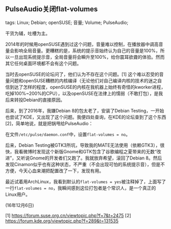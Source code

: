 PulseAudio关闭flat-volumes
--------------------------

tags: Linux; Debian; openSUSE; 音量; Volume; PulseAudio;

干货为辅，吐槽为主。

2014年的时候用openSUSE遇到过这个问题，音量难以控制，在播放器中调高音量会影响全局音量。更糟糕的是，系统的提示音始终认为自己的音量是100%，所以一旦出现系统提示音，全局音量将会瞬升至100%，给你震耳欲聋的体验。然而其它任何桌面环境都不会有这个问题。

当时去openSUSE的论坛问了，他们认为不存在这个问题。[1] 这个难以忍受的音量问题和openSUSE糟糕的内核编译（无论他们对自己编译内核的技术的迷之自信到达了怎样的程度，openSUSE的内核在我机器上始终有奇怪的kworker进程，吃掉100%~200%的CPU），以及openSUSE在法律上的懦弱（不敢打包），是我后来转投Debian的直接原因。

后来，到了2016年，我嫌Debian 8的包太老了，安装了Debian Testing，一开始也尝试了KDE，又出现了这个问题。我便四处查询，在KDE的论坛查到了这个东西[2]，简单地说，就是把锅甩给PulseAudio：

在文件`/etc/pulse/daemon.conf`中，设置`flat-volumes = no`。

后来，Debian Testing被GTK3所坑，导致我的MATE无法使用（依赖GTK3），很快，我看微博时发现这个新版Gnome和GTK包含了谷歌编程之夏带来的无数“改进”，又听说Gnome的开发者们又跑了。我就放弃希望，滚回了Debian 8。然后发现Cinamon似乎也有这种状态，不严重（不会出现可怕的系统提示音），但是不方便，今天心血来潮把配置改了一下，发现有用。

最近试着用ArchLinux，我看到默认的`flat-volumes = yes`被注释掉了，上面写了一行`flat-volumes = no`，我瞬间感到这位打包者是个常识人，是一个真正的Linux用户。

(16年12月6日)

[1] https://forum.suse.org.cn/viewtopic.php?f=7&t=2475
[2] https://forum.kde.org/viewtopic.php?f=289&t=131535

